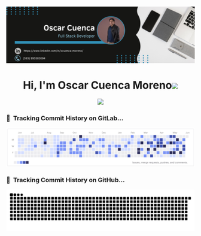 ![Mi Banner](https://github.com/CuencaOscar/CuencaOscar/blob/master/assets/banner.png)

<!-- Saludo -->
<h1 align="center"><b>Hi, I'm Oscar Cuenca Moreno</b><img src="https://media.giphy.com/media/hvRJCLFzcasrR4ia7z/giphy.gif" width="35"></h1>
<!--  -->
<p align="center">
  <a href="https://github.com/DenverCoder1/readme-typing-svg"><img src="https://readme-typing-svg.herokuapp.com?font=Time+New+Roman&color=cyan&size=25&center=true&vCenter=true&width=600&height=100&lines=Welcome+to+my+GitHub+profile!;Full+Stack+Developer;Python+Enthusiast;Continuous+Learner;Let's+collaborate+and+innovate!"></a>
</p>

### 🐍 &nbsp;Tracking Commit History on GitLab...

<picture>
  <source media="(prefers-color-scheme: dark)" srcset="https://github.com/CuencaOscar/CuencaOscar/blob/master/assets/gitlab_night.png">
  <source media="(prefers-color-scheme: light)" srcset="https://github.com/CuencaOscar/CuencaOscar/blob/master/assets/gitlab_light.png">
  <img alt="Gitlab Light" src="https://github.com/CuencaOscar/CuencaOscar/blob/master/assets/gitlab_light.png">
</picture>



### 🐍 &nbsp;Tracking Commit History on GitHub...

<picture>
  <source media="(prefers-color-scheme: dark)" srcset="https://raw.githubusercontent.com/CuencaOscar/CuencaOscar/master/dist/github-contribution-grid-snake-dark.svg" />
  <source media="(prefers-color-scheme: light)" srcset="https://raw.githubusercontent.com/CuencaOscar/CuencaOscar/master/dist/github-contribution-grid-snake.svg" />
  <img alt="github-snake" src="https://raw.githubusercontent.com/CuencaOscar/CuencaOscar/master/dist/github-contribution-grid-snake.svg" />
</picture>





<!-- <br> -->




<!-- ## Hi there 👋 -->

<!--
**CuencaOscar/CuencaOscar** is a ✨ _special_ ✨ repository because its `README.md` (this file) appears on your GitHub profile.

Here are some ideas to get you started:

- 🔭 I’m currently working on ...
- 🌱 I’m currently learning ...
- 👯 I’m looking to collaborate on ...
- 🤔 I’m looking for help with ...
- 💬 Ask me about ...
- 📫 How to reach me: ...
- 😄 Pronouns: ...
- ⚡ Fun fact: ...
-->
